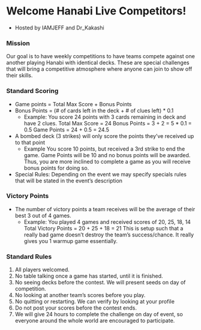 # Welcome Hanabi Live Competitors!
* Hosted by IAMJEFF and Dr_Kakashi

### Mission
Our goal is to have weekly competitions to have teams compete against one another playing Hanabi with identical decks.  These are special challenges that will bring a competitive atmosphere where anyone can join to show off their skills.  

### Standard Scoring
* Game points = Total Max Score + Bonus Points
* Bonus Points = (# of cards left in the deck + # of clues left) * 0.1
  * Example:
You score 24 points with 3 cards remaining in deck and have 2 clues.
Total Max Score = 24
Bonus Points = 3 + 2 = 5 * 0.1 = 0.5
Game Points = 24 + 0.5 = 24.5
* A bombed deck (3 strikes) will only score the points they’ve received up to that point
  * Example
You score 10 points, but received a 3rd strike to end the game.  Game Points will be 10 and no bonus points will be awarded.  
Thus, you are more inclined to complete a game as you will receive bonus points for doing so. 
* Special Rules:  Depending on the event we may specify specials rules that will be stated in the event’s description

### Victory Points
* The number of victory points a team receives will be the average of their best 3 out of 4 games.
  * Example:
You played 4 games and received scores of 20, 25, 18, 14
Total Victory Points = 20 + 25 + 18 = 21
This is setup such that a really bad game doesn’t destroy the team’s success/chance.  It really gives you 1 warmup game essentially.

### Standard Rules
1.	All players welcomed.
2.	No table talking once a game has started, until it is finished.
3.	No seeing decks before the contest. We will present seeds on day of competition.
4.	No looking at another team’s scores before you play.
5.	No quitting or restarting.  We can verify by looking at your profile
6.	Do not post your scores before the contest ends.
7.	We will give 24 hours to complete the challenge on day of event, so everyone around the whole world are encouraged to participate. 

<br/>
